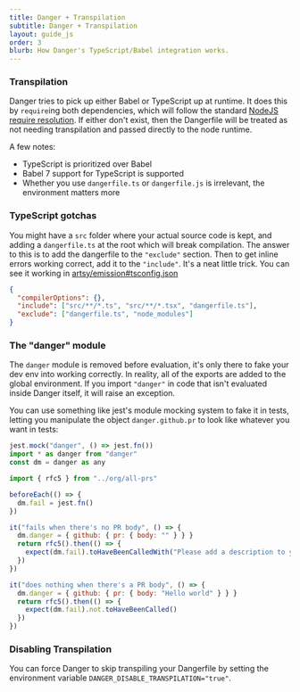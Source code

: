 ```yaml
---
title: Danger + Transpilation
subtitle: Danger + Transpilation
layout: guide_js
order: 3
blurb: How Danger's TypeScript/Babel integration works.
---
```


### Transpilation

Danger tries to pick up either Babel or TypeScript up at runtime. It does this by `require`ing both dependencies, which
will follow the standard [NodeJS require resolution](https://nodejs.org/api/modules.html#modules_all_together). If
either don't exist, then the Dangerfile will be treated as not needing transpilation and passed directly to the node
runtime.

A few notes:

- TypeScript is prioritized over Babel
- Babel 7 support for TypeScript is supported
- Whether you use `dangerfile.ts` or `dangerfile.js` is irrelevant, the environment matters more

### TypeScript gotchas

You might have a `src` folder where your actual source code is kept, and adding a `dangerfile.ts` at the root which will
break compilation. The answer to this is to add the dangerfile to the `"exclude"` section. Then to get inline errors
working correct, add it to the `"include"`. It's a neat little trick. You can see it working in
[artsy/emission#tsconfig.json][tsconfig]

```json
{
  "compilerOptions": {},
  "include": ["src/**/*.ts", "src/**/*.tsx", "dangerfile.ts"],
  "exclude": ["dangerfile.ts", "node_modules"]
}
```

### The "danger" module

The `danger` module is removed before evaluation, it's only there to fake your dev env into working correctly. In
reality, all of the exports are added to the global environment. If you import `"danger"` in code that isn't evaluated
inside Danger itself, it will raise an exception.

You can use something like jest's module mocking system to fake it in tests, letting you manipulate the object
`danger.github.pr` to look like whatever you want in tests:

```js
jest.mock("danger", () => jest.fn())
import * as danger from "danger"
const dm = danger as any

import { rfc5 } from "../org/all-prs"

beforeEach(() => {
  dm.fail = jest.fn()
})

it("fails when there's no PR body", () => {
  dm.danger = { github: { pr: { body: "" } } }
  return rfc5().then(() => {
    expect(dm.fail).toHaveBeenCalledWith("Please add a description to your PR.")
  })
})

it("does nothing when there's a PR body", () => {
  dm.danger = { github: { pr: { body: "Hello world" } } }
  return rfc5().then(() => {
    expect(dm.fail).not.toHaveBeenCalled()
  })
})
```

[tsconfig]: https://github.com/artsy/emission/blob/main/tsconfig.json

### Disabling Transpilation

You can force Danger to skip transpiling your Dangerfile by setting the environment variable
`DANGER_DISABLE_TRANSPILATION="true"`.
